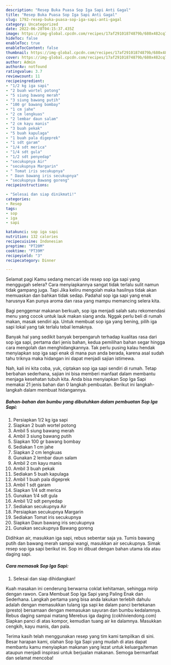 ```yaml
---
description: "Resep Buka Puasa Sop Iga Sapi Anti Gagal"
title: "Resep Buka Puasa Sop Iga Sapi Anti Gagal"
slug: 1792-resep-buka-puasa-sop-iga-sapi-anti-gagal
category: Uncategorized
date: 2022-06-28T04:15:37.435Z
image: https://img-global.cpcdn.com/recipes/17af29101874879b/680x482cq70/sop-iga-sapi-foto-resep-utama.jpg
hideToc: false
enableToc: true
enableTocContent: false
thumbnail: https://img-global.cpcdn.com/recipes/17af29101874879b/680x482cq70/sop-iga-sapi-foto-resep-utama.jpg
cover: https://img-global.cpcdn.com/recipes/17af29101874879b/680x482cq70/sop-iga-sapi-foto-resep-utama.jpg
author: Admin
authorAv: notfound
ratingvalue: 3.7
reviewcount: 11
recipeingredient:
- "1/2 kg iga sapi"
- "2 buah wortel potong"
- "5 siung bawang merah"
- "3 siung bawang putih"
- "100 gr bawang bombay"
- "1 cm jahe"
- "2 cm lengkuas"
- "2 lembar daun salam"
- "2 cm kayu manis"
- "3 buah pekak"
- "5 buah kapulaga"
- "1 buah pala digeprek"
- "1 sdt garam"
- "1/4 sdt merica"
- "1/4 sdt gula"
- "1/2 sdt penyedap"
- "secukupnya Air"
- "secukupnya Margarin"
- " Tomat iris secukupnya"
- " Daun bawang iris secukupnya"
- "secukupnya Bawang goreng"
recipeinstructions:

- "Selesai dan siap dinikmati!"
categories:
- Resep
tags:
- sop
- iga
- sapi

katakunci: sop iga sapi 
nutrition: 132 calories
recipecuisine: Indonesian
preptime: "PT20M"
cooktime: "PT39M"
recipeyield: "3"
recipecategory: Dinner

---
```



Selamat pagi Kamu sedang mencari ide resep sop iga sapi yang menggugah selera? Cara menyiapkannya sangat tidak terlalu sulit namun tidak gampang juga. Tapi Jika keliru mengolah maka hasilnya tidak akan memuaskan dan bahkan tidak sedap. Padahal sop iga sapi yang enak harusnya Kan punya aroma dan rasa yang mampu memancing selera kita.


Bagi penggemar makanan berkuah, sop iga menjadi salah satu rekomendasi menu yang cocok untuk lauk makan siang anda. Nggak perlu beli di rumah makan, masak sendiri aja. Untuk membuat sop iga yang bening, pilih iga sapi lokal yang tak terlalu tebal lemaknya.

Banyak hal yang sedikit banyak berpengaruh terhadap kualitas rasa dari sop iga sapi, pertama dari jenis bahan, kedua pemilihan bahan segar hingga cara mengolah dan menghidangkannya. Tak perlu pusing kalau hendak menyiapkan sop iga sapi enak di mana pun anda berada, karena asal sudah tahu triknya maka hidangan ini dapat menjadi sajian istimewa.


Nah, kali ini kita coba, yuk, ciptakan sop iga sapi sendiri di rumah. Tetap berbahan sederhana, sajian ini bisa memberi manfaat dalam membantu menjaga kesehatan tubuh kita. Anda bisa menyiapkan Sop Iga Sapi memakai 21 jenis bahan dan 0 langkah pembuatan. Berikut ini langkah-langkah dalam membuat hidangannya.

<!--inarticleads1-->

##### Bahan-bahan dan bumbu yang dibutuhkan dalam pembuatan Sop Iga Sapi:

1. Persiapkan 1/2 kg iga sapi
1. Siapkan 2 buah wortel potong
1. Ambil 5 siung bawang merah
1. Ambil 3 siung bawang putih
1. Siapkan 100 gr bawang bombay
1. Sediakan 1 cm jahe
1. Siapkan 2 cm lengkuas
1. Gunakan 2 lembar daun salam
1. Ambil 2 cm kayu manis
1. Ambil 3 buah pekak
1. Sediakan 5 buah kapulaga
1. Ambil 1 buah pala digeprek
1. Ambil 1 sdt garam
1. Siapkan 1/4 sdt merica
1. Gunakan 1/4 sdt gula
1. Ambil 1/2 sdt penyedap
1. Sediakan secukupnya Air
1. Persiapkan secukupnya Margarin
1. Sediakan  Tomat iris secukupnya
1. Siapkan  Daun bawang iris secukupnya
1. Gunakan secukupnya Bawang goreng


Didihkan air, masukkan iga sapi, rebus sebentar saja ya. Tumis bawang putih dan bawang merah sampai wangi, masukkan air secukupnya. Simak resep sop iga sapi berikut ini. Sop ini dibuat dengan bahan utama ida atau daging sapi. 

<!--inarticleads2-->

##### Cara memasak Sop Iga Sapi:


1. Selesai dan siap dihidangkan!

Kuah masakan ini cenderung berwarna coklat kehitaman, sehingga mirip dengan rawon. Cara Membuat Sop Iga Sapi yang Paling Enak dan Sederhana. Langkah pertama yang bisa anda lakukan terlebih dahulu adalah dengan memasukkan tulang iga sapi ke dalam panci bertekanan (presto) bersamaan dengan memasukan sayuran dan bumbu kedalamnya. Rebus daging sampai matang Merebus iga daging (cokhiviendong.com) Siapkan panci di atas kompor, kemudian tuang air ke dalamnya. Masukkan cengkih, kayu manis, dan pala. 

Terima kasih telah menggunakan resep yang tim kami tampilkan di sini. Besar harapan kami, olahan Sop Iga Sapi yang mudah di atas dapat membantu kamu menyiapkan makanan yang lezat untuk keluarga/teman ataupun menjadi inspirasi untuk berjualan makanan. Semoga bermanfaat dan selamat mencoba!
